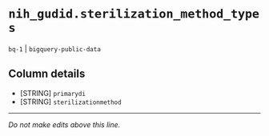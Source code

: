 # `nih_gudid.sterilization_method_types`
`bq-1` | `bigquery-public-data`

## Column details
* [STRING]    `primarydi`
* [STRING]    `sterilizationmethod`

-------------------------------------------------------------------------------
*Do not make edits above this line.*
